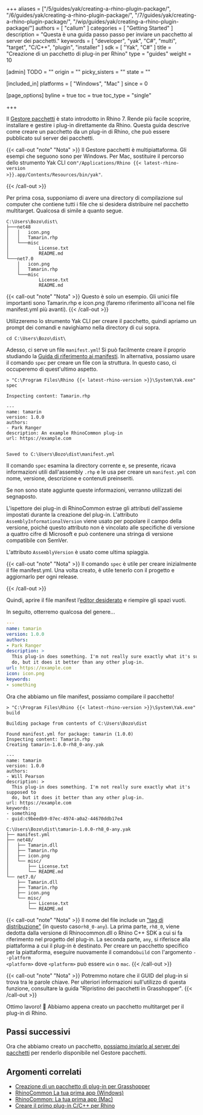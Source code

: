 ﻿+++
aliases = ["/5/guides/yak/creating-a-rhino-plugin-package/", "/6/guides/yak/creating-a-rhino-plugin-package/", "/7/guides/yak/creating-a-rhino-plugin-package/", "/wip/guides/yak/creating-a-rhino-plugin-package/"]
authors = [ "callum" ]
categories = [ "Getting Started" ]
description = "Questa è una guida passo passo per inviare un pacchetto al server dei pacchetti."
keywords = [ "developer", "yak", "C#", "multi", "target", "C/C++", "plugin", "installer" ]
sdk = [ "Yak", "C#" ]
title = "Creazione di un pacchetto di plug-in per Rhino"
type = "guides"
weight = 10

[admin]
TODO = ""
origin = ""
picky_sisters = ""
state = ""

[included_in]
platforms = [ "Windows", "Mac" ]
since = 0

[page_options]
byline = true
toc = true
toc_type = "single"

+++

Il [Gestore pacchetti](/guides/yak/) è stato introdotto in Rhino 7. Rende più facile scoprire, installare e gestire i plug-in direttamente da Rhino. Questa guida descrive come creare un pacchetto da un plug-in di Rhino, che può essere pubblicato sul server dei pacchetti.

{{< call-out "note" "Nota" >}}
Il Gestore pacchetti è multipiattaforma. Gli esempi che seguono sono per Windows.
Per Mac, sostituire il percorso dello strumento Yak CLI con<code>"/Applications/Rhino {{< latest-rhino-version >}}.app/Contents/Resources/bin/yak"</code>.

{{< /call-out >}}

Per prima cosa, supponiamo di avere una directory di compilazione sul computer che contiene tutti i file che si desidera distribuire nel pacchetto multitarget.
 Qualcosa di simile a quanto segue.

```commandline
C:\Users\Bozo\dist\
├───net48                            
│   │   icon.png                     
│   │   Tamarin.rhp                  
│   └───misc                         
│           License.txt              
│           README.md                
└───net7.0                           
    │   icon.png                     
    │   Tamarin.rhp                  
    └───misc                         
            License.txt              
            README.md                
```

{{< call-out "note" "Nota" >}}
Questo è solo un esempio. Gli unici file importanti sono Tamarin.rhp e icon.png (faremo riferimento all'icona nel file manifest.yml più avanti).
{{< /call-out >}}

Utilizzeremo lo strumento Yak CLI per creare il pacchetto, quindi apriamo un prompt dei comandi e navighiamo nella directory di cui sopra.


``` commandline
cd C:\Users\Bozo\dist\
```

Adesso, ci serve un file `manifest.yml`! Si può facilmente creare il proprio studiando la [Guida di riferimento ai manifesti](../the-package-manifest).
 In alternativa, possiamo usare il comando `spec` per creare un file con la struttura.
 In questo caso, ci occuperemo di quest'ultimo aspetto.

``` commandline
> "C:\Program Files\Rhino {{< latest-rhino-version >}}\System\Yak.exe" spec

Inspecting content: Tamarin.rhp

---
name: tamarin
version: 1.0.0
authors:
- Park Ranger
description: An example RhinoCommon plug-in
url: https://example.com


Saved to C:\Users\Bozo\dist\manifest.yml
```

Il comando `spec` esamina la directory corrente e, se presente, ricava informazioni utili dall'assembly `.rhp` e le usa per creare un `manifest.yml` con nome, versione, descrizione e contenuti preinseriti.

 Se non sono state aggiunte queste informazioni, verranno utilizzati dei segnaposto.


L'ispettore dei plug-in di RhinoCommon estrae gli attributi dell'assieme impostati durante la creazione del plug-in. L'attributo `AssemblyInformationalVersion` viene usato per popolare il campo della versione, poiché questo attributo non è vincolato alle specifiche di versione a quattro cifre di Microsoft e può contenere una stringa di versione compatibile con SemVer.


 L'attributo `AssemblyVersion` è usato come ultima spiaggia.


{{< call-out "note" "Nota" >}}
Il comando `spec` è utile per creare inizialmente il file manifest.yml.
 Una volta creato, è utile tenerlo con il progetto e aggiornarlo per ogni release.

{{< /call-out >}}

Quindi, aprire il file manifest l’[editor desiderato](https://code.visualstudio.com) e riempire gli spazi vuoti.


In seguito, otterremo qualcosa del genere...

``` yaml
---
name: tamarin
version: 1.0.0
authors:
- Park Ranger
description: >
  This plug-in does something. I'm not really sure exactly what it's supposed to
  do, but it does it better than any other plug-in.
url: https://example.com
icon: icon.png
keywords:
- something
```

Ora che abbiamo un file manifest, possiamo compilare il pacchetto!

``` commandline
> "C:\Program Files\Rhino {{< latest-rhino-version >}}\System\Yak.exe" build

Building package from contents of C:\Users\Bozo\dist

Found manifest.yml for package: tamarin (1.0.0)
Inspecting content: Tamarin.rhp
Creating tamarin-1.0.0-rh8_0-any.yak

---
name: tamarin
version: 1.0.0
authors:
- Will Pearson
description: >
  This plug-in does something. I'm not really sure exactly what it's supposed to
  do, but it does it better than any other plug-in.
url: https://example.com
keywords:
- something
- guid:c9beedb9-07ec-4974-a0a2-44670ddb17e4

C:\Users\Bozo\dist\tamarin-1.0.0-rh8_0-any.yak
├── manifest.yml
├── net48/
│   ├── Tamarin.dll
│   ├── Tamarin.rhp
│   ├── icon.png
│   └── misc/
│       ├── License.txt
│       └── README.md
└── net7.0/
    ├── Tamarin.dll
    ├── Tamarin.rhp
    ├── icon.png
    └── misc/
        ├── License.txt
        └── README.md
```

{{< call-out "note" "Nota" >}}
Il nome del file include un <a href="../the-anatomy-of-a-package#distributions" class="alert-link">"tag di distribuzione"</a> (in questo caso<code>rh8_0-any</code>). La prima parte, <code>rh8_0</code>, viene dedotta dalla versione di Rhinocommon.dll o Rhino C++ SDK a cui si fa riferimento nel progetto del plug-in. La seconda parte,  <code>any</code>, si riferisce alla piattaforma a cui il plug-in è destinato. Per creare un pacchetto specifico per la piattaforma, eseguire nuovamente il comando<code>build</code> con l'argomento  <code>&#45;&#45;platform &lt;platform&gt;</code> dove <code>&lt;platform&gt;</code> può essere <code>win</code> o <code>mac</code>.
{{< /call-out >}}

{{< call-out "note" "Nota" >}}
Potremmo notare che il GUID del plug-in si trova tra le parole chiave.
 Per ulteriori informazioni sull'utilizzo di questa funzione, consultare la guida "Ripristino dei pacchetti in Grasshopper".
<a href="../package-restore-in-grasshopper" class="alert-link">
</a> 
{{< /call-out >}}

Ottimo lavoro! 🙌 Abbiamo appena creato un pacchetto multitarget per il plug-in di Rhino.

## Passi successivi

Ora che abbiamo creato un pacchetto, [possiamo inviarlo al server dei pacchetti](../pushing-a-package-to-the-server) per renderlo disponibile nel Gestore pacchetti.


## Argomenti correlati

- [Creazione di un pacchetto di plug-in per Grasshopper](/guides/yak/creating-a-grasshopper-plugin-package/)
- [RhinoCommon La tua prima app (Windows)](/guides/rhinocommon/your-first-plugin-windows)
- [RhinoCommon: La tua prima app (Mac)](/guides/rhinocommon/your-first-plugin-mac)
- [Creare il primo plug-in C/C++ per Rhino](/guides/cpp/your-first-plugin-windows/)

